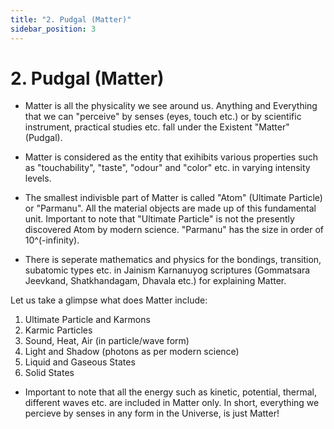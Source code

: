 ```yaml
---
title: "2. Pudgal (Matter)"
sidebar_position: 3
---
```


# 2. Pudgal (Matter)

- Matter is all the physicality we see around us. Anything and Everything that we can "perceive" by senses (eyes, touch etc.) or by scientific instrument, practical studies etc. fall under the Existent "Matter" (Pudgal).

- Matter is considered as the entity that exihibits various properties such as "touchability", "taste", "odour" and "color" etc. in varying intensity levels.

- The smallest indivisble part of Matter is called "Atom" (Ultimate Particle) or "Parmanu". All the material objects are made up of this fundamental unit. Important to note that "Ultimate Particle" is not the presently discovered Atom by modern science. "Parmanu" has the size in order of 10^(-infinity).

- There is seperate mathematics and physics for the bondings, transition, subatomic types etc. in Jainism Karnanuyog scriptures (Gommatsara Jeevkand, Shatkhandagam, Dhavala etc.) for explaining Matter.

Let us take a glimpse what does Matter include:

1. Ultimate Particle and Karmons
2. Karmic Particles
3. Sound, Heat, Air (in particle/wave form)
4. Light and Shadow (photons as per modern science)
5. Liquid and Gaseous States
6. Solid States

- Important to note that all the energy such as kinetic, potential, thermal, different waves etc. are included in Matter only. In short, everything we percieve by senses in any form in the Universe, is just Matter!
